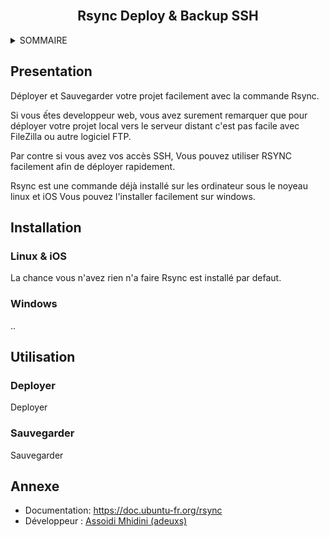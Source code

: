 <div id="top"></div>

<!-- PROJECT LOGO -->
<br />
<div align="center">
  <h2 align="center">Rsync Deploy & Backup SSH</h2>
</div>

<!-- SOMMAIRE -->
<details>
  <summary>SOMMAIRE</summary>
  <ol>
    <li><a href="#Presentation">Présentation</a></li>
    <li>
      <a href="#installation">Installation</a>
      <ul>
        <li><a href="#Linux & iOS">Linux & iOS</a></li>
         <li><a href="#Windows">Windows</a></li>
      </ul>
    </li>
    <li>
      <a href="#Utilisation">Utilisation</a>
      <ul>
        <li><a href="#Deployer">Déployer</a></li>
         <li><a href="#Sauvegarder">Sauvegarder</a></li>
      </ul>
    </li>
    <li><a href="#Annexe">Annexe</a></li>
  </ol>
</details>

## Presentation
Déployer et Sauvegarder votre projet facilement avec la commande Rsync.

Si vous ếtes developpeur web, vous avez surement remarquer que pour déployer votre projet local vers le serveur distant c'est pas facile avec FileZilla ou autre logiciel FTP.

Par contre si vous avez vos accès SSH, Vous pouvez utiliser RSYNC facilement afin de déployer rapidement.

Rsync est une commande déjà installé sur les ordinateur sous le noyeau linux et iOS
Vous pouvez l'installer facilement sur windows.


## Installation 

### Linux & iOS

La chance vous n'avez rien n'a faire Rsync est installé par defaut.

### Windows

..

## Utilisation

### Deployer

Deployer

### Sauvegarder

Sauvegarder


## Annexe

- Documentation: https://doc.ubuntu-fr.org/rsync
- Développeur : [Assoidi Mhidini (adeuxs)](https://assoidi.fr)
